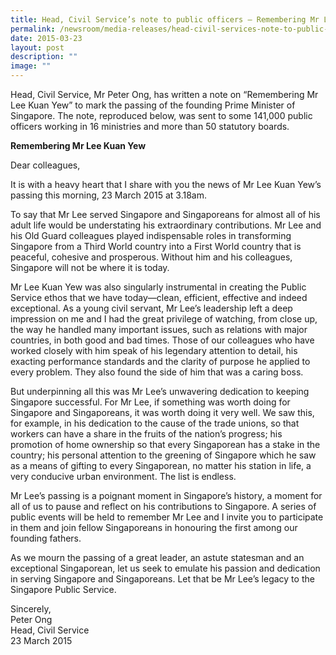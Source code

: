 ```yaml
---
title: Head, Civil Service’s note to public officers – Remembering Mr Lee Kuan Yew
permalink: /newsroom/media-releases/head-civil-services-note-to-public-officers-remembering-mr-lee-kuan-yew/
date: 2015-03-23
layout: post
description: ""
image: ""
---
```

Head, Civil Service, Mr Peter Ong, has written a note on “Remembering Mr Lee Kuan Yew” to mark the passing of the founding Prime Minister of Singapore. The note, reproduced below, was sent to some 141,000 public officers working in 16 ministries and more than 50 statutory boards.

**Remembering Mr Lee Kuan Yew**

Dear colleagues,

It is with a heavy heart that I share with you the news of Mr Lee Kuan Yew’s passing this morning, 23 March 2015 at 3.18am. 

To say that Mr Lee served Singapore and Singaporeans for almost all of his adult life would be understating his extraordinary contributions. Mr Lee and his Old Guard colleagues played indispensable roles in transforming Singapore from a Third World country into a First World country that is peaceful, cohesive and prosperous. Without him and his colleagues, Singapore will not be where it is today.

Mr Lee Kuan Yew was also singularly instrumental in creating the Public Service ethos that we have today—clean, efficient, effective and indeed exceptional. As a young civil servant, Mr Lee’s leadership left a deep impression on me and I had the great privilege of watching, from close up, the way he handled many important issues, such as relations with major countries, in both good and bad times. Those of our colleagues who have worked closely with him speak of his legendary attention to detail, his exacting performance standards and the clarity of purpose he applied to every problem. They also found the side of him that was a caring boss. 

But underpinning all this was Mr Lee’s unwavering dedication to keeping Singapore successful. For Mr Lee, if something was worth doing for Singapore and Singaporeans, it was worth doing it very well. We saw this, for example, in his dedication to the cause of the trade unions, so that workers can have a share in the fruits of the nation’s progress; his promotion of home ownership so that every Singaporean has a stake in the country; his personal attention to the greening of Singapore which he saw as a means of gifting to every Singaporean, no matter his station in life, a very conducive urban environment. The list is endless.

Mr Lee’s passing is a poignant moment in Singapore’s history, a moment for all of us to pause and reflect on his contributions to Singapore. A series of public events will be held to remember Mr Lee and I invite you to participate in them and join fellow Singaporeans in honouring the first among our founding fathers.

As we mourn the passing of a great leader, an astute statesman and an exceptional Singaporean, let us seek to emulate his passion and dedication in serving Singapore and Singaporeans. Let that be Mr Lee’s legacy to the Singapore Public Service.

Sincerely,  
Peter Ong  
Head, Civil Service  
23 March 2015
